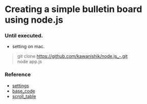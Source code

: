 # Creating a simple bulletin board using node.js

### Until executed.
- setting on mac.
> git clone https://github.com/kawanishik/node.js_-.git<br>
node app.js<br>

### Reference
- [settings](https://ichi-bit.hateblo.jp/entry/2017/11/01/node_js%E3%81%A0%E3%81%91%E3%81%A7%E6%8E%B2%E7%A4%BA%E6%9D%BF%E3%82%A2%E3%83%97%E3%83%AA%E3%82%92%E4%BD%9C%E3%81%A3%E3%81%A6%E3%81%BF%E3%82%8B(1))
- [base_code](https://www.erestage.com/develop/nodejs-bbs-program/)
- [scroll_table](https://tanehayasu.com/web-create/table-scroll/)